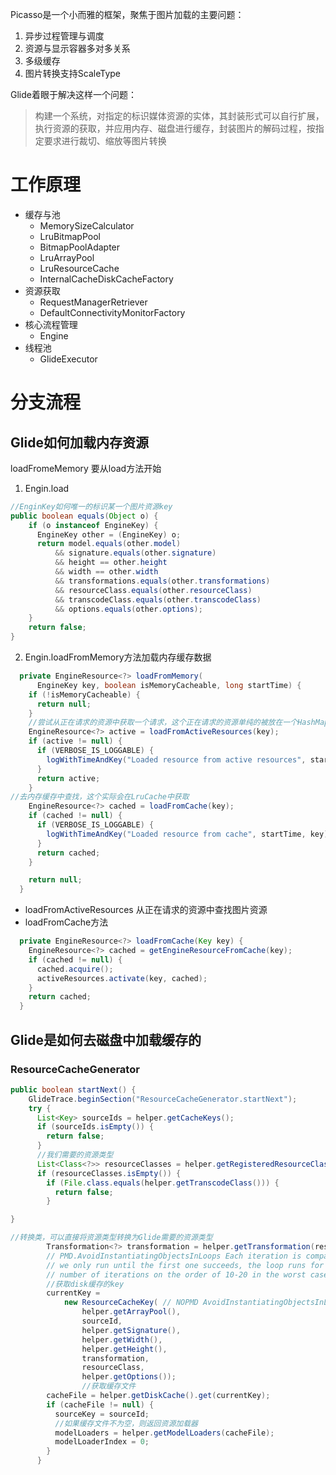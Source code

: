 Picasso是一个小而雅的框架，聚焦于图片加载的主要问题：
1. 异步过程管理与调度
2. 资源与显示容器多对多关系
3. 多级缓存
4. 图片转换支持ScaleType

Glide着眼于解决这样一个问题：
> 构建一个系统，对指定的标识媒体资源的实体，其封装形式可以自行扩展，执行资源的获取，并应用内存、磁盘进行缓存，封装图片的解码过程，按指定要求进行裁切、缩放等图片转换

# 工作原理


- 缓存与池
	- MemorySizeCalculator
	- LruBitmapPool
	- BitmapPoolAdapter
	- LruArrayPool
	- LruResourceCache
	- InternalCacheDiskCacheFactory
- 资源获取
	- RequestManagerRetriever
	- DefaultConnectivityMonitorFactory
- 核心流程管理
	- Engine
- 线程池
	- GlideExecutor
# 分支流程
## Glide如何加载内存资源
loadFromeMemory
要从load方法开始
1. Engin.load
```java
//EnginKey如何唯一的标识某一个图片资源key
public boolean equals(Object o) {
	if (o instanceof EngineKey) {
	  EngineKey other = (EngineKey) o;
	  return model.equals(other.model)
		  && signature.equals(other.signature)
		  && height == other.height
		  && width == other.width
		  && transformations.equals(other.transformations)
		  && resourceClass.equals(other.resourceClass)
		  && transcodeClass.equals(other.transcodeClass)
		  && options.equals(other.options);
	}
	return false;
}
```
2. Engin.loadFromMemory方法加载内存缓存数据
```java
  private EngineResource<?> loadFromMemory(
      EngineKey key, boolean isMemoryCacheable, long startTime) {
    if (!isMemoryCacheable) {
      return null;
    }
	//尝试从正在请求的资源中获取一个请求，这个正在请求的资源单纯的被放在一个HashMap中
    EngineResource<?> active = loadFromActiveResources(key);
    if (active != null) {
      if (VERBOSE_IS_LOGGABLE) {
        logWithTimeAndKey("Loaded resource from active resources", startTime, key);
      }
      return active;
    }
//去内存缓存中查找，这个实际会在LruCache中获取
    EngineResource<?> cached = loadFromCache(key);
    if (cached != null) {
      if (VERBOSE_IS_LOGGABLE) {
        logWithTimeAndKey("Loaded resource from cache", startTime, key);
      }
      return cached;
    }

    return null;
  }

```
- loadFromActiveResources
从正在请求的资源中查找图片资源
- loadFromCache方法
```java
  private EngineResource<?> loadFromCache(Key key) {
    EngineResource<?> cached = getEngineResourceFromCache(key);
    if (cached != null) {
      cached.acquire();
      activeResources.activate(key, cached);
    }
    return cached;
  }

```
## Glide是如何去磁盘中加载缓存的
### ResourceCacheGenerator
```java
public boolean startNext() {
    GlideTrace.beginSection("ResourceCacheGenerator.startNext");
    try {
      List<Key> sourceIds = helper.getCacheKeys();
      if (sourceIds.isEmpty()) {
        return false;
      }
      //我们需要的资源类型
      List<Class<?>> resourceClasses = helper.getRegisteredResourceClasses();
      if (resourceClasses.isEmpty()) {
        if (File.class.equals(helper.getTranscodeClass())) {
          return false;
        }

}
```

```java
//转换类，可以直接将资源类型转换为Glide需要的资源类型
        Transformation<?> transformation = helper.getTransformation(resourceClass);
        // PMD.AvoidInstantiatingObjectsInLoops Each iteration is comparatively expensive anyway,
        // we only run until the first one succeeds, the loop runs for only a limited
        // number of iterations on the order of 10-20 in the worst case.
        //获取disk缓存的key
        currentKey =
            new ResourceCacheKey( // NOPMD AvoidInstantiatingObjectsInLoops
                helper.getArrayPool(),
                sourceId,
                helper.getSignature(),
                helper.getWidth(),
                helper.getHeight(),
                transformation,
                resourceClass,
                helper.getOptions());
                //获取缓存文件
        cacheFile = helper.getDiskCache().get(currentKey);
        if (cacheFile != null) {
          sourceKey = sourceId;
          //如果缓存文件不为空，则返回资源加载器
          modelLoaders = helper.getModelLoaders(cacheFile);
          modelLoaderIndex = 0;
        }
      }


```